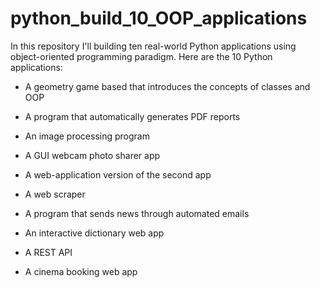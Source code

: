 # python_build_10_OOP_applications

In this repository I'll building ten real-world Python applications using object-oriented programming paradigm. Here are the 10 Python applications:

- A geometry game based that introduces the concepts of classes and OOP

- A program that automatically generates PDF reports

- An image processing program

- A GUI webcam photo sharer app

- A web-application version of the second app

- A web scraper

- A program that sends news through automated emails

- An interactive dictionary web app

- A REST API

- A cinema booking web app